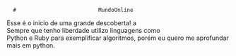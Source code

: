       #                          MundoOnline   
Esse é o inicio de uma grande descoberta! a          
Sempre que tenho liberdade utilizo linguagens como                
Python e Ruby para exemplificar algoritmos, porém eu quero me aprofundar mais em python. 
      
